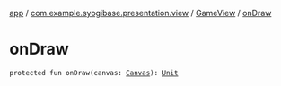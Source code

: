 [app](../../index.md) / [com.example.syogibase.presentation.view](../index.md) / [GameView](index.md) / [onDraw](./on-draw.md)

# onDraw

`protected fun onDraw(canvas: `[`Canvas`](https://developer.android.com/reference/android/graphics/Canvas.html)`): `[`Unit`](https://kotlinlang.org/api/latest/jvm/stdlib/kotlin/-unit/index.html)